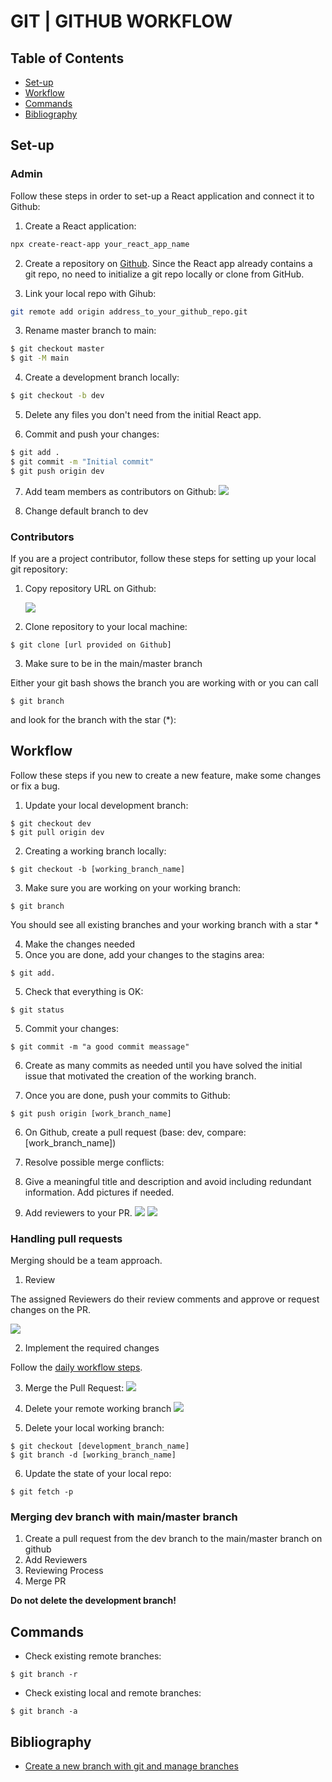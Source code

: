# GIT | GITHUB WORKFLOW

## Table of Contents

- [Set-up](#set-up)
- [Workflow](#workflow)
- [Commands](#commands)
- [Bibliography](#bibliography)

## Set-up

### Admin

Follow these steps in order to set-up a React application and connect it to Github:

1. Create a React application:

```bash
npx create-react-app your_react_app_name

```

2. Create a repository on [Github](https://github.com/). Since the React app already contains a git repo, no need to initialize a git repo locally or clone from GitHub.

3. Link your local repo with Gihub:

```bash
git remote add origin address_to_your_github_repo.git
```

3. Rename master branch to main:

```bash
$ git checkout master
$ git -M main
```

4. Create a development branch locally:

```bash
$ git checkout -b dev
```

5. Delete any files you don't need from the initial React app.

6. Commit and push your changes:

```bash
$ git add .
$ git commit -m "Initial commit"
$ git push origin dev
```

7. Add team members as contributors on Github:
   ![](./img/github_collaborators.png)

8. Change default branch to dev

### Contributors

If you are a project contributor, follow these steps for setting up your local git repository:

1. Copy repository URL on Github:

   ![](./img/github_link.png)

2. Clone repository to your local machine:

```
$ git clone [url provided on Github]
```

3. Make sure to be in the main/master branch

Either your git bash shows the branch you are working with or you can call

```
$ git branch
```

and look for the branch with the star (\*):

## Workflow

Follow these steps if you new to create a new feature, make some changes or fix a bug.

1. Update your local development branch:

```
$ git checkout dev
$ git pull origin dev
```

2. Creating a working branch locally:

```
$ git checkout -b [working_branch_name]
```

3. Make sure you are working on your working branch:

```
$ git branch
```

You should see all existing branches and your working branch with a star \*

4. Make the changes needed
5. Once you are done, add your changes to the stagins area:

```
$ git add.
```

5. Check that everything is OK:

```
$ git status
```

5. Commit your changes:

```
$ git commit -m "a good commit meassage"
```

6. Create as many commits as needed until you have solved the initial issue that motivated the creation of the working branch.

7. Once you are done, push your commits to Github:

```
$ git push origin [work_branch_name]
```

6. On Github, create a pull request (base: dev, compare: [work_branch_name])

7. Resolve possible merge conflicts:

8. Give a meaningful title and description and avoid including redundant information. Add pictures if needed.

9. Add reviewers to your PR.
   ![](./img/compare_and_pullRequest.png)
   ![](./img/open_PR.png)

### Handling pull requests

Merging should be a team approach.

1. Review

The assigned Reviewers do their review comments and approve or request changes on the PR.

![](./img/review_PR.png)

2. Implement the required changes

Follow the [daily workflow steps](#daily_workflow).

3. Merge the Pull Request:
   ![](./img/merge_PR.png)

4. Delete your remote working branch
   ![](./img/delete_remote_working_branch.png)

5. Delete your local working branch:

```
$ git checkout [development_branch_name]
$ git branch -d [working_branch_name]
```

6. Update the state of your local repo:

```
$ git fetch -p
```

### Merging dev branch with main/master branch

1. Create a pull request from the dev branch to the main/master branch on github
2. Add Reviewers
3. Reviewing Process
4. Merge PR

**Do not delete the development branch!**

## Commands

- Check existing remote branches:

```
$ git branch -r
```

- Check existing local and remote branches:

```
$ git branch -a
```

## Bibliography

- [Create a new branch with git and manage branches](https://github.com/Kunena/Kunena-Forum/wiki/Create-a-new-branch-with-git-and-manage-branches)
